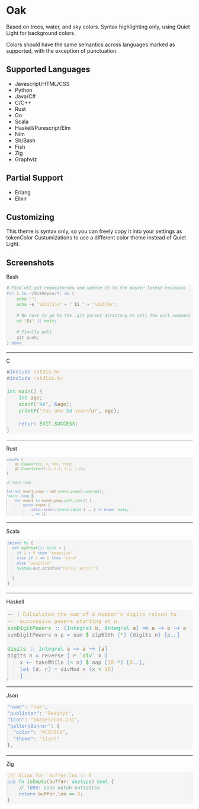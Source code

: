 # Oak

Based on trees, water, and sky colors. Syntax highlighting only, using Quiet Light for background colors.

Colors should have the same semantics across languages marked as supported, with the exception of punctuation.

## Supported Languages

- Javascript/HTML/CSS
- Python
- Java/C#
- C/C++
- Rust
- Go
- Scala
- Haskell/Purescript/Elm
- Nim
- Sh/Bash
- Fish
- Zig
- Graphviz

## Partial Support

- Erlang
- Elixir

## Customizing

This theme is syntax only, so you can freely copy it into your settings as
tokenColor Custumizations to use a different color theme instead of Quiet Light.

## Screenshots

Bash

![Bash](images/bash.png)

---

C

![C](images/c.png)

---

Rust

![Rust](images/rust.png)

---

Scala

![Scala](images/scala.png)

---

Haskell

![Haskell](images/haskell.png)

---

Json

![Json](images/json.png)

---

Zig

![Zig](images/zig.png)
